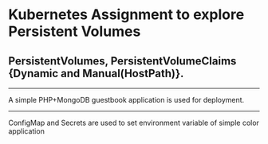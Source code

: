 # Kubernetes Assignment to explore Persistent Volumes

## PersistentVolumes, PersistentVolumeClaims {Dynamic and Manual(HostPath)}.

 	

******
A simple PHP+MongoDB guestbook application is used for deployment.

******

ConfigMap and Secrets are used to set environment variable of simple color application 
